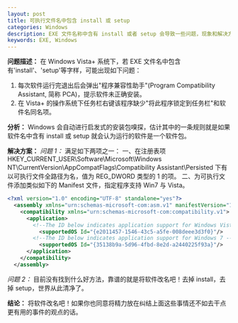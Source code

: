 ```yaml
---
layout: post
title: 可执行文件名中包含 install 或 setup
categories: Windows
description: EXE 文件名称中含有 install 或者 setup 会导致一些问题，现象和解决方法。
keywords: EXE, Windows
---
```


**问题描述：**
在 Windows Vista+ 系统下，若 EXE 文件名中包含有'install'、'setup'等字样，可能出现如下问题：
1. 每次软件运行完退出后会弹出"程序兼容性助手"(Program Compatibility Assistant, 简称 PCA)，提示软件未正确安装。
2. 在 Vista+ 的操作系统下任务栏右键该程序缺少"将此程序锁定到任务栏"和软件名同名项。

**分析：**
Windows 会自动进行启发式的安装包嗅探，估计其中的一条规则就是如果软件名中含有 install 或 setup 就会认为运行的软件是一个软件包。

**解决方案：**
*问题 1：*
满足如下两项之一：
一、在注册表项 HKEY_CURRENT_USER\Software\Microsoft\Windows NT\CurrentVersion\AppCompatFlags\Compatibility Assistant\Persisted 下有以可执行文件全路径为名，值为 REG_DWORD 类型的 1 的项。
二、为可执行文件添加类似如下的 Manifest 文件，指定程序支持 Win7 与 Vista。

```xml
<?xml version="1.0" encoding="UTF-8" standalone="yes"?>
  <assembly xmlns="urn:schemas-microsoft-com:asm.v1" manifestVersion="1.0">
    <compatibility xmlns="urn:schemas-microsoft-com:compatibility.v1">
      <application>
        <!--The ID below indicates application support for Windows Vista -->
          <supportedOS Id="{e2011457-1546-43c5-a5fe-008deee3d3f0}"/>
        <!--The ID below indicates application support for Windows 7 -->
          <supportedOS Id="{35138b9a-5d96-4fbd-8e2d-a2440225f93a}"/>
      </application>
    </compatibility>
  </assembly>
```

*问题 2：*
目前没有找到什么好方法，靠谱的就是将软件改名吧！去掉 install，去掉 setup，世界从此清净了。

**结论：**
将软件改名吧！如果你也同意将精力放在纠结上面这些事情还不如去干点更有用的事件的观点的话。
